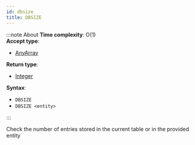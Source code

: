 ```yaml
---
id: dbsize
title: DBSIZE
---
```



:::note About
**Time complexity**: O(1)  
**Accept type**:

- [AnyArray](../protocol/data-types.md#any-array)

**Return type**:

- [Integer](../protocol/skyhash.md#unsigned-integers-)

**Syntax**:

- `DBSIZE`
- `DBSIZE <entity>`

:::

Check the number of entries stored in the current table or in the provided entity
